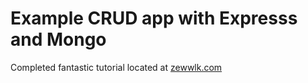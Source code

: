 # Example CRUD app with Expresss and Mongo

Completed fantastic tutorial located at [zewwlk.com](https://zellwk.com/blog/crud-express-mongodb/)
